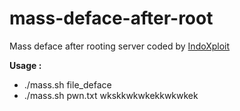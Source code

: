 # mass-deface-after-root
Mass deface after rooting server coded by [IndoXploit](https://github.com/indoxploit-coders/mass-deface-root)

**Usage :**
* ./mass.sh file_deface
* ./mass.sh pwn.txt
wkskkwkwkekkwkwkek
